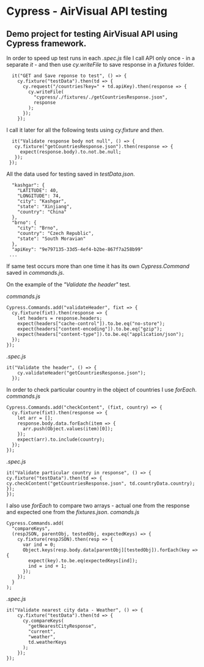 # Cypress - AirVisual API testing

## Demo project for testing AirVisual API using Cypress framework.

In order to speed up test runs in each _.spec.js_ file I call API only once - in a separate _it_ - and then use _cy.writeFile_ to save response in a _fixtures_ folder.

```
  it("GET and Save reponse to test", () => {
    cy.fixture("testData").then(td => {
      cy.request("/countries?key=" + td.apiKey).then(response => {
        cy.writeFile(
          "cypress/./fixtures/./getCountriesResponse.json",
          response
        );
      });
    });
```

I call it later for all the following tests using _cy.fixture_ and _then_.

```
  it("Validate response body not null", () => {
   cy.fixture("getCountriesResponse.json").then(response => {
     expect(response.body).to.not.be.null;
   });
 });
```

All the data used for testing saved in _testData.json_.

```{
  "kashgar": {
    "LATITUDE": 40,
    "LONGITUDE": 74,
    "city": "Kashgar",
    "state": "Xinjiang",
    "country": "China"
  },
  "brno": {
    "city": "Brno",
    "country": "Czech Republic",
    "state": "South Moravian"
  },
  "apiKey": "9e797135-33d5-4ef4-b2be-867f7a258b99"
 ...
```

If same test occurs more than one time it has its own _Cypress.Command_ saved in _commands.js_.

On the example of the _"Validate the header"_ test.

_commands.js_

```
Cypress.Commands.add("validateHeader", fixt => {
  cy.fixture(fixt).then(response => {
    let headers = response.headers;
    expect(headers["cache-control"]).to.be.eq("no-store");
    expect(headers["content-encoding"]).to.be.eq("gzip");
    expect(headers["content-type"]).to.be.eq("application/json");
  });
});
```

_.spec.js_

```
it("Validate the header", () => {
    cy.validateHeader("getCountriesResponse.json");
  });
```

In order to check particular country in the object of countries I use _forEach_.
_commands.js_

```
Cypress.Commands.add("checkContent", (fixt, country) => {
  cy.fixture(fixt).then(response => {
    let arr = [];
    response.body.data.forEach(item => {
      arr.push(Object.values(item)[0]);
    });
    expect(arr).to.include(country);
  });
});
```

_.spec.js_

```
it("Validate particular country in response", () => {
cy.fixture("testData").then(td => {
cy.checkContent("getCountriesResponse.json", td.countryData.country);
});
});
```

I also use _forEach_ to compare two arrays - actual one from the response and expected one from the _fixtures.json_.
_comands.js_

```
Cypress.Commands.add(
  "compareKeys",
  (respJSON, parentObj, testedObj, expectedKeys) => {
    cy.fixture(respJSON).then(resp => {
      var ind = 0;
      Object.keys(resp.body.data[parentObj][testedObj]).forEach(key => {
        expect(key).to.be.eq(expectedKeys[ind]);
        ind = ind + 1;
      });
    });
  }
);
```

_.spec.js_

```
it("Validate nearest city data - Weather", () => {
    cy.fixture("testData").then(td => {
      cy.compareKeys(
        "getNearestCityResponse",
        "current",
        "weather",
        td.weatherKeys
      );
    });
});
```
